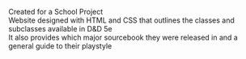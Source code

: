 Created for a School Project  
Website designed with HTML and CSS that outlines the classes and subclasses available in D&D 5e  
It also provides which major sourcebook they were released in and a general guide to their playstyle
